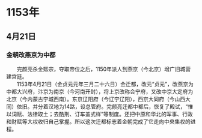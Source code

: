 # 1153年
## 4月21日
### 金朝改燕京为中都
　　完颜亮杀金熙宗，夺取帝位之后，1150年派人到燕京（今北京）增广旧城营建宫廷。<br>　　1153年4月21日（金贞元元年三月二十六日）金迁都，改元“贞元”，改燕京为中都大兴府，汴京为南京（今河南开封），将上京改称会宁府，又改中京大定府为北京（今内蒙古宁城西南）。东京辽阳府（今辽宁辽阳），西京大同府（今山西大同）依旧。并分着汉地为14路，设总管府。完颜亮迁都中都后，恢复了殿试，“惟以词赋、法律取土；去酷刑、订车盖式样”等制度。还把中原和华北的军事、行政和财赋等大权收归自己掌握。所以这次迁都标志着金朝完成了它走向中央集权的进程。
<comment/>